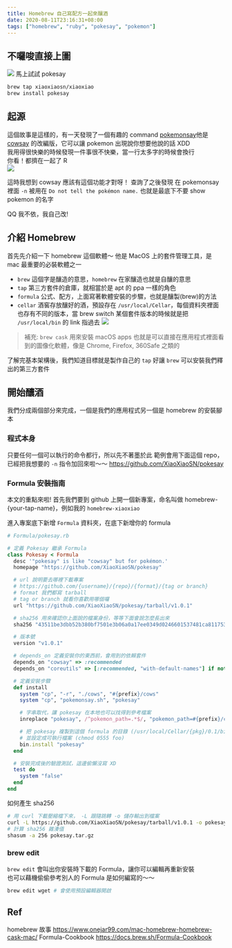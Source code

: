 ```yaml
---
title: Homebrew 自己寫配方一起來釀酒
date: 2020-08-11T23:16:31+08:00
tags: ["homebrew", "ruby", "pokesay", "pokemon"]
---
```


## 不囉唆直接上圖

![](https://i.imgur.com/8csSu3h.png)
馬上試試 pokesay

```sh
brew tap xiaoxiaosn/xiaoxiao
brew install pokesay
```

## 起源

這個故事是這樣的，有一天發現了一個有趣的 command [pokemonsay](https://github.com/possatti/pokemonsay)他是 [cowsay](https://en.wikipedia.org/wiki/Cowsay) 的改編版，它可以讓 pokemon 出現說你想要他說的話 XDD  
我用得很快樂的時候發現一件事很不快樂，當一行太多字的時候會換行  
你看！都擠在一起了 R  
![](https://i.imgur.com/ZZlwdAQ.png)

這時我想到 cowsay 應該有這個功能才對呀！ 查詢了之後發現 在 pokemonsay 裡面 `-n` 被用在 `Do not tell the pokémon name.` 也就是最底下不要 show pokemon 的名字

QQ 我不依，我自己改!

## 介紹 Homebrew

首先先介紹一下 homebrew 這個軟體～
他是 MacOS 上的套件管理工具，是 mac 最重要的必裝軟體之一

- `brew` 這個字是釀造的意思，`homebrew` 在家釀造也就是自釀的意思
- `tap` 第三方套件的倉庫，就相當於是 apt 的 ppa 一樣的角色
- `formula` 公式、配方，上面寫著軟體安裝的步驟，也就是釀製(brew)的方法
- `cellar` 酒窖存放釀好的酒，預設存在 `/usr/local/Cellar`，每個資料夾裡面也存有不同的版本，當 brew switch 某個套件版本的時候就是把 `/usr/local/bin` 的 link 指過去
  ![](https://i.imgur.com/D5m64PT.png)

> 補充:
> `brew cask` 用來安裝 macOS apps 也就是可以直接在應用程式裡面看到的圖像化軟體，像是 Chrome, Firefox, 360Safe 之類的

了解完基本架構後，我們知道目標就是製作自己的 `tap`
好讓 `brew` 可以安裝我們釋出的第三方套件

## 開始釀酒

我們分成兩個部分來完成，一個是我們的應用程式另一個是 homebrew 的安裝腳本

### 程式本身

只要任何一個可以執行的命令都行，所以先不著墨於此
範例會用下面這個 repo，已經把我想要的 `-n` 指令加回來啦～～
https://github.com/XiaoXiaoSN/pokesay

### Formula 安裝指南

本文的重點來啦!
首先我們要到 github 上開一個新專案，命名叫做 homebrew-{your-tap-name}，例如我的 `homebrew-xiaoxiao`

進入專案底下新增 `Formula` 資料夾，在底下新增你的 formula

```ruby
# Formula/pokesay.rb

# 定義 Pokesay 繼承 Formula
class Pokesay < Formula
  desc '"pokesay" is like "cowsay" but for pokémon.'
  homepage "https://github.com/XiaoXiaoSN/pokesay"

  # url 說明要去哪裡下載專案
  # https://github.com/{username}/{repo}/{format}/{tag or branch}
  # format 我們都寫 tarball
  # tag or branch 就看你喜歡用哪個囉
  url "https://github.com/XiaoXiaoSN/pokesay/tarball/v1.0.1"

  # sha256 用來確認你上面說的檔案身份，等等下面會說怎麼長出來
  sha256 "43511be3dbb52b380bf7501e3b06a0a17ee0349d0246601537481ca811753a4a"

  # 版本號
  version "v1.0.1"

  # depends_on 定義安裝你的東西前，會用到的依賴套件
  depends_on "cowsay" => :recommended
  depends_on "coreutils" => [:recommended, "with-default-names"] if not OS.linux?

  # 定義安裝步驟
  def install
    system "cp", "-r", "./cows", "#{prefix}/cows"
    system "cp", "pokemonsay.sh", "pokesay"

    # 字串取代，讓 pokesay 在本地也可以找得到參考檔案
    inreplace "pokesay", /^pokemon_path=.*$/, "pokemon_path=#{prefix}/cows"

    # 把 pokesay 複製到這個 formula 的目錄 (/usr/local/Cellar/{pkg}/0.1/bin)
    # 並設定成可執行檔案 (chmod 0555 foo)
    bin.install "pokesay"
  end

  # 安裝完成後的驗證測試，這邊偷懶沒寫 XD
  test do
    system "false"
  end
end
```

如何產生 sha256

```sh
# 用 curl 下載壓縮檔下來， -L 跟隨跳轉 -o 儲存輸出到檔案
curl -L https://github.com/XiaoXiaoSN/pokesay/tarball/v1.0.1 -o pokesay.tar.gz
# 計算 sha256 雜湊值
shasum -a 256 pokesay.tar.gz
```

### brew edit

`brew edit` 會叫出你安裝時下載的 Formula，讓你可以編輯再重新安裝  
也可以藉機偷偷參考別人的 Formula 是如何編寫的～～

```sh
brew edit wget # 會使用預設編輯器開啟
```

## Ref

homebrew 故事 https://www.onejar99.com/mac-homebrew-homebrew-cask-mac/
Formula-Cookbook https://docs.brew.sh/Formula-Cookbook
